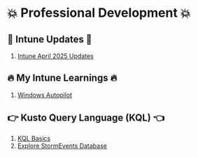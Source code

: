 # :boom: Professional Development :collision:

## :rocket: Intune Updates :rocket:

1. [Intune April 2025 Updates](https://github.com/akarun393/MyScripts/blob/master/Intune/New%20Intune%20Features/Intune%20April%202025%20Updates.md) 

## :fire: My Intune Learnings :fire:
1. [Windows Autopilot](https://github.com/akarun393/MyScripts/blob/master/Intune/WindowsAutopilot.md) 


## :point_right: Kusto Query Language (KQL) :point_left:
1. [KQL Basics](https://github.com/akarun393/MyScripts/blob/master/KQL/KQL%20Basics.md)
2. [Explore StormEvents Database](https://github.com/akarun393/MyScripts/blob/master/KQL/StormEvents/StormEvents.md)
